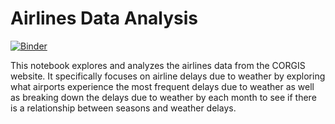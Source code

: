 # Airlines Data Analysis 
[![Binder](https://mybinder.org/badge_logo.svg)](https://mybinder.org/v2/gh/samanthapark23/Assignment9/HEAD)

This notebook explores and analyzes the airlines data from the CORGIS website.
It specifically focuses on airline delays due to weather by exploring what airports experience the most frequent delays due to weather as well as breaking down the delays due to weather by each month to see if there is a relationship between seasons and weather delays.